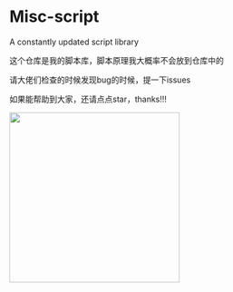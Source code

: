 # Misc-script
A constantly updated script library

这个仓库是我的脚本库，脚本原理我大概率不会放到仓库中的

请大佬们检查的时候发现bug的时候，提一下issues

如果能帮助到大家，还请点点star，thanks!!!

<img src="https://github.com/user-attachments/assets/3f92102c-6a99-4690-bda8-f4f34c39e0b6" width="300px">
